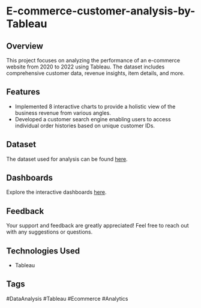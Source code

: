 # E-commerce-customer-analysis-by-Tableau


## Overview
This project focuses on analyzing the performance of an e-commerce website from 2020 to 2022 using Tableau. The dataset includes comprehensive customer data, revenue insights, item details, and more.

## Features
- Implemented 8 interactive charts to provide a holistic view of the business revenue from various angles.
- Developed a customer search engine enabling users to access individual order histories based on unique customer IDs.

## Dataset
The dataset used for analysis can be found [here](link_to_dataset).

## Dashboards
Explore the interactive dashboards [here](link_to_dashboards).

## Feedback
Your support and feedback are greatly appreciated! Feel free to reach out with any suggestions or questions.

## Technologies Used
- Tableau

## Tags
#DataAnalysis #Tableau #Ecommerce #Analytics

